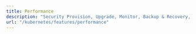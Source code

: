 ```yaml
---
title: Performance
description: "Security Provision, Upgrade, Monitor, Backup & Recovery, Failure Detection, Data Protection for Elasticsearch Databases in Kubernetes on Public and Private Cloud"
url: "/kubernetes/features/performance"
---
```

